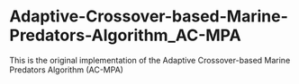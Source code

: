 # Adaptive-Crossover-based-Marine-Predators-Algorithm_AC-MPA
This is the original implementation of the Adaptive Crossover-based Marine Predators Algorithm (AC-MPA)
